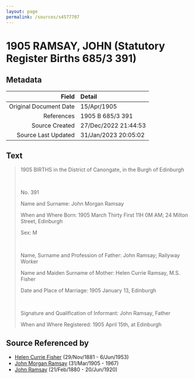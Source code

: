 ```yaml
---
layout: page
permalink: /sources/s4577707
---
```


# 1905 RAMSAY, JOHN (Statutory Register Births 685/3 391)

## Metadata
Field | Detail
---:|:---
Original Document Date | 15/Apr/1905
References | 1905 B 685/3 391
Source Created | 27/Dec/2022 21:44:53
Source Last Updated | 31/Jan/2023 20:05:02

## Text

> 1905 BIRTHS in the District of Canongate, in the Burgh of Edinburgh
>
> <br/>
>
> No. 391
>
> Name and Surname: John Morgan Ramsay
>
> When and Where Born: 1905 March Thirty First 11H 0M AM; 24 Milton Street, Edinburgh
>
> Sex: M
>
> <br/>
>
> Name, Surname and Profession of Father: John Ramsay; Railyway Worker
>
> Name and Maiden Surname of Mother: Helen Currie Ramsay, M.S. Fisher
>
> Date and Place of Marriage: 1905 January 13, Edinburgh
>
> <br/>
>
> Signature and Qualification of Informant: John Ramsay, Father
>
> When and Where Registered: 1905 April 15th, at Edinburgh
>

## Source Referenced by

* [Helen Currie Fisher](../people/@18426904@-helen-currie-fisher-b1881-11-29-d1953-6-6.md) (29/Nov/1881 - 6/Jun/1953)
* [John Morgan Ramsay](../people/@55070438@-john-morgan-ramsay-b1905-3-31-d1967.md) (31/Mar/1905 - 1967)
* [John Ramsay](../people/@64225415@-john-ramsay-b1880-2-21-d1920-6-20.md) (21/Feb/1880 - 20/Jun/1920)
